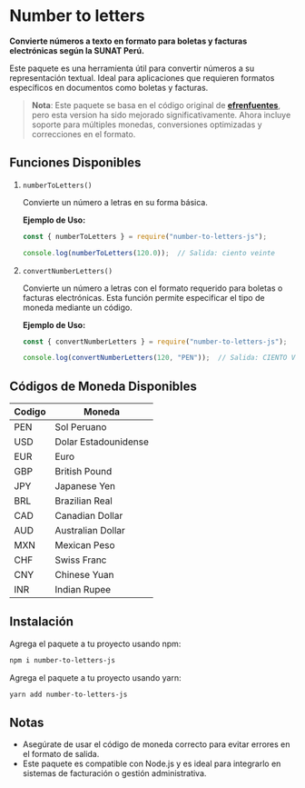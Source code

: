 # Number to letters

**Convierte números a texto en formato para boletas y facturas electrónicas según la SUNAT Perú.**

Este paquete es una herramienta útil para convertir números a su representación textual. Ideal para aplicaciones que requieren formatos específicos en documentos como boletas y facturas.

> **Nota**: Este paquete se basa en el código original de [**efrenfuentes**](https://gist.github.com/efrenfuentes/3785655), pero esta version ha sido mejorado significativamente. Ahora incluye soporte para múltiples monedas, conversiones optimizadas y correcciones en el formato.  


## Funciones Disponibles
1. `numberToLetters()`

    Convierte un número a letras en su forma básica.

    **Ejemplo de Uso:**

    ```js
    const { numberToLetters } = require("number-to-letters-js");

    console.log(numberToLetters(120.0));  // Salida: ciento veinte  
    ```

1. `convertNumberLetters()`

    Convierte un número a letras con el formato requerido para boletas o facturas electrónicas. Esta función permite especificar el tipo de moneda mediante un código.


    **Ejemplo de Uso:**

    ```js
    const { convertNumberLetters } = require("number-to-letters-js");
    
    console.log(convertNumberLetters(120, "PEN"));  // Salida: CIENTO VEINTE SOLES Y 00/100 CÉNTIMOS   
    ```
    
## Códigos de Moneda Disponibles

| Codigo  | Moneda  |
|---------|---------|
| PEN | Sol Peruano  |
| USD | Dolar Estadounidense  |
| EUR | Euro  |
| GBP | British Pound  |
| JPY | Japanese Yen  |
| BRL | Brazilian Real  |
| CAD | Canadian Dollar  |
| AUD | Australian Dollar  |
| MXN | Mexican Peso  |
| CHF | Swiss Franc  |
| CNY | Chinese Yuan  |
| INR | Indian Rupee  |

## Instalación

Agrega el paquete a tu proyecto usando npm:

```bash
npm i number-to-letters-js  
```

Agrega el paquete a tu proyecto usando yarn:

```bash
yarn add number-to-letters-js  
```

## Notas
- Asegúrate de usar el código de moneda correcto para evitar errores en el formato de salida.
- Este paquete es compatible con Node.js y es ideal para integrarlo en sistemas de facturación o gestión administrativa.